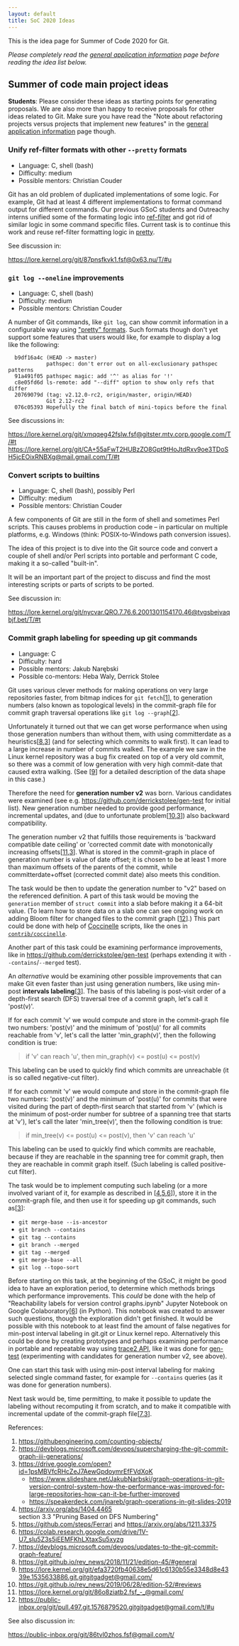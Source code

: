 ```yaml
---
layout: default
title: SoC 2020 Ideas
---
```


This is the idea page for Summer of Code 2020 for Git.

*Please completely read the [general application information](https://git.github.io/General-Application-Information) 
page before reading the idea list below.*

## Summer of code main project ideas

**Students**: Please consider these ideas as starting points for
generating proposals. We are also more than happy to receive proposals
for other ideas related to Git. Make sure you have read the "Note
about refactoring projects versus projects that implement new
features" in the [general application information](https://git.github.io/General-Application-Information)
page though.

### Unify ref-filter formats with other `--pretty` formats

 - Language: C, shell (bash)
 - Difficulty: medium
 - Possible mentors: Christian Couder

Git has an old problem of duplicated implementations of some
logic. For example, Git had at least 4 different implementations to
format command output for different commands. Our previous GSoC
students and Outreachy interns unified some of the formating logic
into [ref-filter](https://github.com/git/git/blob/master/ref-filter.h)
and got rid of similar logic in some command specific files. Current
task is to continue this work and reuse ref-filter formatting logic in
[pretty](https://github.com/git/git/blob/master/pretty.h).

See discussion in:

<https://lore.kernel.org/git/87pnsfkvk1.fsf@0x63.nu/T/#u>

### `git log --oneline` improvements

 - Language: C, shell (bash)
 - Difficulty: medium
 - Possible mentors: Christian Couder

A number of Git commands, like `git log`, can show commit information
in a configurable way using
["pretty" formats](https://github.com/git/git/blob/master/Documentation/pretty-formats.txt).
Such formats though don't yet support some features that users would
like, for example to display a log like the following:

```
  b9df16a4c (HEAD -> master)
            pathspec: don't error out on all-exclusionary pathspec patterns
  91a491f05 pathspec magic: add '^' as alias for '!'
  c8e05fd6d ls-remote: add "--diff" option to show only refs that differ
  20769079d (tag: v2.12.0-rc2, origin/master, origin/HEAD)
            Git 2.12-rc2
  076c05393 Hopefully the final batch of mini-topics before the final
```

See discussions in:

<https://lore.kernel.org/git/xmqqeg42fslw.fsf@gitster.mtv.corp.google.com/T/#t>
<https://lore.kernel.org/git/CA+55aFwT2HUBzZO8Gpt9tHoJtdRxv9oe3TDoSH5jcEOixRNBXg@mail.gmail.com/T/#t>

### Convert scripts to builtins

 - Language: C, shell (bash), possibly Perl
 - Difficulty: medium
 - Possible mentors: Christian Couder

A few components of Git are still in the form of shell and sometimes
Perl scripts. This causes problems in production code – in particular
on multiple platforms, e.g. Windows (think: POSIX-to-Windows path
conversion issues).

The idea of this project is to dive into the Git source code and
convert a couple of shell and/or Perl scripts into portable and
performant C code, making it a so-called "built-in".

It will be an important part of the project to discuss and find the
most interesting scripts or parts of scripts to be ported.

See discussion in:

<https://lore.kernel.org/git/nycvar.QRO.7.76.6.2001301154170.46@tvgsbejvaqbjf.bet/T/#t>

### Commit graph labeling for speeding up git commands

 - Language: C
 - Difficulty: hard
 - Possible mentors: Jakub Narębski
 - Possible co-mentors: Heba Waly, Derrick Stolee

Git uses various clever methods for making operations on very large
repositories faster, from bitmap indices for `git fetch`[[1][]], to generation
numbers (also known as topological levels) in the commit-graph file for
commit graph traversal operations like `git log --graph`[[2][]].

Unfortunately it turned out that we can get worse performance when
using those generation numbers than without them, with using
committerdate as a heuristics[[8][],[3][]] (and for selecting which
commits to walk first).  It can lead to a large increase in number of
commits walked. The example we saw in the Linux kernel repository was
a bug fix created on top of a very old commit, so there was a commit
of low generation with very high commit-date that caused extra
walking.  (See [[9][]] for a detailed description of the data shape in
this case.)

Therefore the need for **generation number v2** was born.  Various
candidates were examined (see e.g. <https://github.com/derrickstolee/gen-test>
for initial list).  New generation number needed to provide good
performance, incremental updates, and (due to unfortunate
problem[[10][],[3][]]) also backward compatibility.

The generation number v2 that fulfills those requirements is 'backward
compatible date ceiling' or 'corrected commit date with monotonically
increasing offsets[[11][],[3][]].  What is stored in the commit-graph
in place of generation number is value of date offset; it is chosen to
be at least 1 more than maximum offsets of the parents of the commit,
while committerdate+offset (corrected commit date) also meets this
condition.

The task would be then to update the generation number to "v2" based
on the referenced definition.  A part of this task would be moving the
`generation` member of `struct commit` into a slab before making it a
64-bit value.  (To learn how to store data on a slab one can see
ongoing work on adding Bloom filter for changed files to the commit
graph [[12][]].)  This part could be done with help of [Coccinelle][]
scripts, like the ones in [`contrib/coccinelle`](https://github.com/git/git/tree/master/contrib/coccinelle).

Another part of this task could be examining performance
improvements, like in <https://github.com/derrickstolee/gen-test>
(perhaps extending it with `--contains`/`--merged` test).

An _alternative_ would be examining other possible improvements that
can make Git even faster than just using generation numbers, like
using min-post **intervals labeling**[[3][]].  The basis of this
labeling is post-visit order of a depth-first search (DFS) traversal
tree of a commit graph, let's call it 'post(v)'.

If for each commit 'v' we would compute and store in the commit-graph
file two numbers: 'post(v)' and the minimum of 'post(u)' for all commits
reachable from 'v', let's call the latter 'min_graph(v)', then the
following condition is true:

> if 'v' can reach 'u', then min_graph(v) <= post(u) <= post(v)

This labeling can be used to quickly find which commits are
unreachable (it is so called negative-cut filter).

If for each commit 'v' we would compute and store in the commit-graph
file two numbers: 'post(v)' and the minimum of 'post(u)' for commits
that were visited during the part of depth-first search that started
from 'v' (which is the minimum of post-order number for subtree of a
spanning tree that starts at 'v'), let's call the later 'min_tree(v)',
then the following condition is true:

> if min_tree(v) <= post(u) <= post(v), then 'v' can reach 'u'

This labeling can be used to quickly find which commits are
reachable, because if they are reachable in the spanning tree for
commit graph, then they are reachable in commit graph itself.  (Such
labeling is called positive-cut filter).

The task would be to implement computing such labeling (or a more
involved variant of it, for example as described in [[4][],[5][],[6][]]), store it
in the commit-graph file, and then use it for speeding up git
commands, such as[[3][]]:

 - `git merge-base --is-ancestor`
 - `git branch --contains`
 - `git tag --contains`
 - `git branch --merged`
 - `git tag --merged`
 - `git merge-base --all`
 - `git log --topo-sort`

Before starting on this task, at the beginning of the GSoC, it might
be good idea to have an exploration period, to determine which methods
brings which performance improvements.  This _could_ be done with the
help of "Reachability labels for version control graphs.ipynb" Jupyter
Notebook on Google Colaboratory[[6][]] (in Python).  This notebook was
created to answer such questions, though the exploration didn't get
finished.  It would be possible with this notebook to at least find
the amount of false negatives for min-post interval labeling in
git.git or Linux kernel repo.  Alternatively this could be done by
creating prototypes and perhaps examining performance in portable and
repeatable way using [trace2 API][api-trace2], like it was done
for [gen-test][] (experimenting with candidates for generation number
v2, see above).

One can start this task with using min-post interval labeling for
making selected single command faster, for example for `--contains`
queries (as it was done for generation numbers).

Next task would be, time permitting, to make it possible to update the
labeling without recomputing it from scratch, and to make it
compatible with incremental update of the commit-graph file[[7][],[3][]].

References:

1. <https://githubengineering.com/counting-objects/>
2. <https://devblogs.microsoft.com/devops/supercharging-the-git-commit-graph-iii-generations/>
3. <https://drive.google.com/open?id=1psMBVfcRHcZeJ7AewGpdoymrEfFVdXoK>
    - <https://www.slideshare.net/JakubNarbski/graph-operations-in-git-version-control-system-how-the-performance-was-improved-for-large-repositories-how-can-it-be-further-improved>
    - <https://speakerdeck.com/jnareb/graph-operations-in-git-slides-2019>
4. <https://arxiv.org/abs/1404.4465>  
   section 3.3 "Pruning Based on DFS Numbering"
5. <https://github.com/steps/Ferrari> and <https://arxiv.org/abs/1211.3375>
6. <https://colab.research.google.com/drive/1V-U7_slu5Z3s5iEEMFKhLXtaxSu5xyzg>
7. <https://devblogs.microsoft.com/devops/updates-to-the-git-commit-graph-feature/>
8. <https://git.github.io/rev_news/2018/11/21/edition-45/#general>
9. <https://lore.kernel.org/git/efa3720fb40638e5d61c6130b55e3348d8e4339e.1535633886.git.gitgitgadget@gmail.com/>
10. <https://git.github.io/rev_news/2019/06/28/edition-52/#reviews>
11. <https://lore.kernel.org/git/86o8ziatb2.fsf_-_@gmail.com/>
12. <https://public-inbox.org/git/pull.497.git.1576879520.gitgitgadget@gmail.com/t/#u>

[1]: https://githubengineering.com/counting-objects/ "Counting Objects | The GitHub Blog"
[2]: https://devblogs.microsoft.com/devops/supercharging-the-git-commit-graph-iii-generations/ "Supercharging the Git Commit Graph III: Generations and Graph Algorithms | Azure DevOps Blog"
[3]: https://drive.google.com/open?id=1psMBVfcRHcZeJ7AewGpdoymrEfFVdXoK "Graph operations in Git version control system (PDF)"
[4]: https://arxiv.org/abs/1404.4465 "[arXiv:1404.4465] PReaCH: A Fast Lightweight Reachability Index using Pruning and Contraction Hierarchies"
[5]: https://arxiv.org/abs/1211.3375 "[arXiv:1211.3375] High-Performance Reachability Query Processing under Index Size Restrictions"
[6]: https://colab.research.google.com/drive/1V-U7_slu5Z3s5iEEMFKhLXtaxSu5xyzg "Reachability labels for version control graphs.ipynb | Colaboratory"
[7]: https://devblogs.microsoft.com/devops/updates-to-the-git-commit-graph-feature/ "Updates to the Git Commit Graph Feature | Azure DevOps Blog"
[8]: https://git.github.io/rev_news/2018/11/21/edition-45/#general "Git Rev News: Edition 45 (November 21st, 2018) :: [RFC] Generation Number v2"
[9]: https://lore.kernel.org/git/efa3720fb40638e5d61c6130b55e3348d8e4339e.1535633886.git.gitgitgadget@gmail.com/ "[PATCH 1/1] commit: don't use generation numbers if not needed"
[10]: https://git.github.io/rev_news/2019/06/28/edition-52/#reviews "Git Rev News: Edition 52 (June 28th, 2019) :: [PATCH 00/17] [RFC] Commit-graph: Write incremental files"
[11]: https://lore.kernel.org/git/86o8ziatb2.fsf_-_@gmail.com/ "[RFC/PATCH] commit-graph: generation v5 (backward compatible date ceiling)"
[12]: https://public-inbox.org/git/pull.497.git.1576879520.gitgitgadget@gmail.com/t/#u "[PATCH 0/9] [RFC] Changed Paths Bloom Filters"

[Coccinelle]: http://coccinelle.lip6.fr/ "Coccinelle: A Program Matching and Transformation Tool for Systems Code"
[api-trace2]: https://git-scm.com/docs/api-trace2 "Trace2 API | Documentation/technical/api-trace2.txt"
[gen-test]: https://github.com/derrickstolee/gen-test "Generation Number Performance Test - Test scripts for testing new versions of generation numbers"

See also discussion in:

<https://public-inbox.org/git/86tvl0zhos.fsf@gmail.com/t/>


